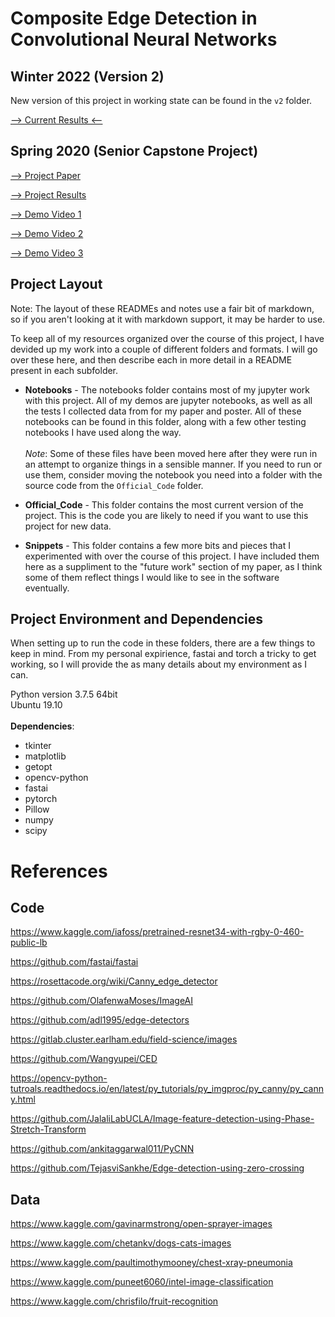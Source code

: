 # Composite Edge Detection in Convolutional Neural Networks

## Winter 2022 (Version 2)
New version of this project in working state can be found in the `v2` folder.

[ --> Current Results <-- ](v2/archive/ARCHIVE.md)


## Spring 2020 (Senior Capstone Project)

[ --> Project Paper](2020_Paper_Final.pdf)

[ --> Project Results](2020_results.xlsx)

[ --> Demo Video 1](https://www.youtube.com/watch?v=76ho3pDK99I)

[ --> Demo Video 2](https://www.youtube.com/watch?v=VsJWdN05qO4)

[ --> Demo Video 3](https://www.youtube.com/watch?v=RB1hwyvctHE)


## Project Layout

Note: The layout of these READMEs and notes use a fair bit of markdown, so if you aren't looking at it with markdown support, it may be harder to use.

To keep all of my resources organized over the course of this project, I have devided up my work into a couple of different folders and formats. I will go over these here, and then describe each in more detail in a README present in each subfolder.

- **Notebooks** - The notebooks folder contains most of my jupyter work with this project. All of my demos are jupyter notebooks, as well as all the tests I collected data from for my paper and poster. All of these notebooks can be found in this folder, along with a few other testing notebooks I have used along the way. </br></br>*Note*: Some of these files have been moved here after they were run in an attempt to organize things in a sensible manner. If you need to run or use them, consider moving the notebook you need into a folder with the source code from the `Official_Code` folder. 

- **Official_Code** - This folder contains the most current version of the project. This is the code you are likely to need if you want to use this project for new data.

- **Snippets** - This folder contains a few more bits and pieces that I experimented with over the course of this project. I have included them here as a suppliment to the "future work" section of my paper, as I think some of them reflect things I would like to see in the software eventually.

## Project Environment and Dependencies
When setting up to run the code in these folders, there are a few things to keep in mind. From my personal expirience, fastai and torch a tricky to get working, so I will provide the as many details about my environment as I can.

Python version 3.7.5 64bit<br>
Ubuntu 19.10<br><br>
**Dependencies**:
- tkinter
- matplotlib
- getopt
- opencv-python
- fastai
- pytorch
- Pillow
- numpy
- scipy

# References
## Code
https://www.kaggle.com/iafoss/pretrained-resnet34-with-rgby-0-460-public-lb

https://github.com/fastai/fastai

https://rosettacode.org/wiki/Canny_edge_detector

https://github.com/OlafenwaMoses/ImageAI

https://github.com/adl1995/edge-detectors

https://gitlab.cluster.earlham.edu/field-science/images

https://github.com/Wangyupei/CED

https://opencv-python-tutroals.readthedocs.io/en/latest/py_tutorials/py_imgproc/py_canny/py_canny.html

https://github.com/JalaliLabUCLA/Image-feature-detection-using-Phase-Stretch-Transform

https://github.com/ankitaggarwal011/PyCNN

https://github.com/TejasviSankhe/Edge-detection-using-zero-crossing


## Data
https://www.kaggle.com/gavinarmstrong/open-sprayer-images

https://www.kaggle.com/chetankv/dogs-cats-images

https://www.kaggle.com/paultimothymooney/chest-xray-pneumonia

https://www.kaggle.com/puneet6060/intel-image-classification

https://www.kaggle.com/chrisfilo/fruit-recognition


